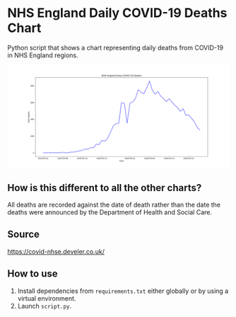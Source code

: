 # NHS England Daily COVID-19 Deaths Chart
Python script that shows a chart representing daily deaths from COVID-19 in NHS England regions. 

![screenshot](./screenshots/Capture.PNG)

## How is this different to all the other charts?
All deaths are recorded against the date of death rather than the date the deaths were announced by the Department of Health and Social Care.

## Source
https://covid-nhse.develer.co.uk/

## How to use
1. Install dependencies from `requirements.txt` either globally or by using a virtual environment.
2. Launch `script.py`.
